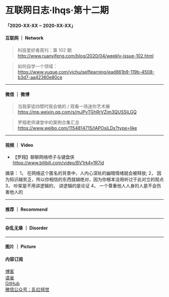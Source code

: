 # 互联网日志·lhqs·第十二期


#### 「2020-XX-XX ~ 2020-XX-XX」


#### 互联网 ｜ Network

> 科技爱好者周刊：第 102 期 http://www.ruanyifeng.com/blog/2020/04/weekly-issue-102.html

> 如何自学一个领域： https://www.yuque.com/yichu/selflearning/ead861b9-119b-4508-b3d7-aa42360e80ce

> 

> 

> 

> 

> 

> 



----

#### 微信 ｜ 微博

> 当我家徒四壁时我会做的 / 观看一场迷你艺术展 https://mp.weixin.qq.com/s/mJPvTGhRrVZim3QUSSjLGQ 

> 罗翔老师课堂中的案例合集汇总 https://www.weibo.com/1154814715/IAPOsiLDx?type=like

>   

>  

>  

>  

>  

>  





----


#### 视频 ｜ Video


* 【罗翔】聊聊网络喷子与键盘侠 https://www.bilibili.com/video/BV1rk4y1R7id 

摘录： 
1， 在网络这个匿名的背景中，人内心深处的幽暗情绪就会被释放;
2， 因为知识越贫乏，所以你相信的东西就越绝对，因为你根本没用听过于此对立的观点
3， 吵架是不用讲逻辑的， 讲逻辑的是论证
4， 一个尊重他人人身的人是不会伤害他人的

> 

> 

> 

> 

> 



----


#### 推荐 ｜ Recommend

> 

> 

> 

> 

> 

> 



----

#### 杂乱无章 ｜ Disorder


> 

> 

> 

> 

> 

> 

> 

> 








----

#### 图片 ｜ Picture

<!-- ![图片集](http://qiniu.blog.lhqs.ink/log/2020-02-log3/01.jpg) -->




#### 内容订阅

[博客](http://blog.lhqs.ink)<br />
[语雀](https://www.yuque.com/lhqs/notes)<br />
[GitHub](https://github.com/lhqs/network-footpoint)<br />
[微信公众号：乱红倾世](https://weixin.sogou.com/weixin?type=1&ie=utf8&query=乱红倾世)<br />